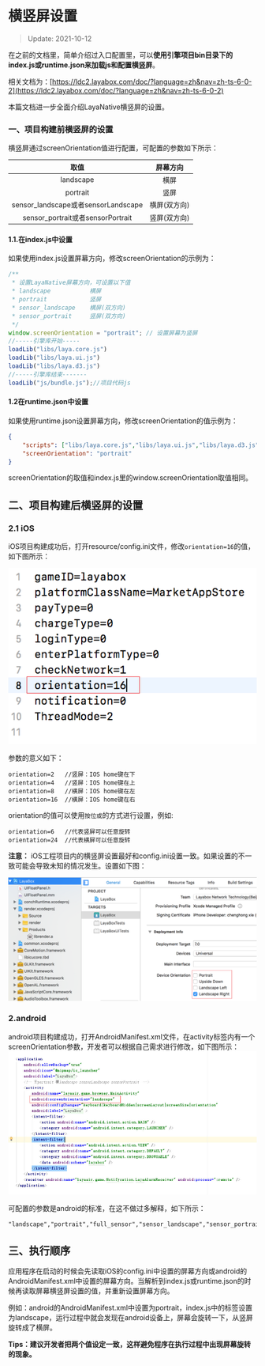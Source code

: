 #  横竖屏设置

> Update: 2021-10-12 

在之前的文档里，简单介绍过入口配置里，可以**使用引擎项目bin目录下的index.js或runtime.json来加载js和配置横竖屏**。

相关文档为：[https://ldc2.layabox.com/doc/?language=zh&nav=zh-ts-6-0-2](https://ldc2.layabox.com/doc/?language=zh&nav=zh-ts-6-0-2)

本篇文档进一步全面介绍LayaNative横竖屏的设置。

### 一、项目构建前横竖屏的设置

横竖屏通过screenOrientation值进行配置，可配置的参数如下所示：

|                取值                 |   屏幕方向   |
| :---------------------------------: | :----------: |
|              landscape              |     横屏     |
|              portrait               |     竖屏     |
| sensor_landscape或者sensorLandscape | 横屏(双方向) |
|  sensor_portrait或者sensorPortrait  | 竖屏(双方向) |

#### 1.1.在index.js中设置

如果使用index.js设置屏幕方向，修改screenOrientation的示例为：

```javascript
/**
 * 设置LayaNative屏幕方向，可设置以下值
 * landscape           横屏
 * portrait            竖屏
 * sensor_landscape    横屏(双方向)
 * sensor_portrait     竖屏(双方向)
 */
window.screenOrientation = "portrait"; // 设置屏幕为竖屏
//-----引擎库开始-----
loadLib("libs/laya.core.js")
loadLib("libs/laya.ui.js")
loadLib("libs/laya.d3.js")
//-----引擎库结束-------
loadLib("js/bundle.js");//项目代码js
```

#### 1.2在runtime.json中设置

如果使用runtime.json设置屏幕方向，修改screenOrientation的值示例为：

```json
{
	"scripts": ["libs/laya.core.js","libs/laya.ui.js","libs/laya.d3.js","js/bundle.js"],
	"screenOrientation": "portrait"
}
```

screenOrientation的取值和index.js里的window.screenOrientation取值相同。

## 二、项目构建后横竖屏的设置

### 2.1 iOS

iOS项目构建成功后，打开resource/config.ini文件，修改`orientation=16`的值，如下图所示：

![图1](img/1.png)

参数的意义如下：
```
orientation=2   //竖屏：IOS home键在下   
orientation=4   //竖屏：IOS home键在上   
orientation=8   //横屏：IOS home键在左   
orientation=16  //横屏：IOS home键在右   
```
orientation的值可以使用`按位或`的方式进行设置，例如:
```   
orientation=6   //代表竖屏可以任意旋转  
orientation=24  //代表横屏可以任意旋转  
```

**注意：** iOS工程项目内的横竖屏设置最好和config.ini设置一致。如果设置的不一致可能会导致未知的情况发生。设置如下图： 

![图](img/2.png)

### 2.android

android项目构建成功，打开AndroidManifest.xml文件，在activity标签内有一个screenOrientation参数，开发者可以根据自己需求进行修改，如下图所示：
![图2](img/3.jpg)

可配置的参数是android的标准，在这不做过多解释，如下所示：

```
"landscape","portrait","full_sensor","sensor_landscape","sensor_portrait","reverse_landscape","reverse_portrait"
```

## 三、执行顺序

应用程序在启动的时候会先读取iOS的config.ini中设置的屏幕方向或android的AndroidManifest.xml中设置的屏幕方向。当解析到index.js或runtime.json的时候再读取屏幕横竖屏设置的值，并重新设置屏幕方向。  

例如：android的AndroidManifest.xml中设置为portrait，index.js中的标签设置为landscape，运行过程中就会发现在android设备上，屏幕会旋转一下，从竖屏旋转成了横屏。

**Tips：建议开发者把两个值设定一致，这样避免程序在执行过程中出现屏幕旋转的现象。**